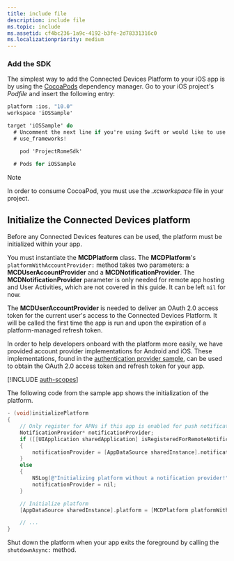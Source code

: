 ```yaml
---
title: include file
description: include file
ms.topic: include
ms.assetid: cf4bc236-1a9c-4192-b3fe-2d78331316c0
ms.localizationpriority: medium
---
```


### Add the SDK

The simplest way to add the Connected Devices Platform to your iOS app is by using the [CocoaPods](https://cocoapods.org/) dependency manager. Go to your iOS project's *Podfile* and insert the following entry:

```ObjectiveC
platform :ios, "10.0"
workspace 'iOSSample'

target 'iOSSample' do
  # Uncomment the next line if you're using Swift or would like to use dynamic frameworks
  # use_frameworks!

	pod 'ProjectRomeSdk'

  # Pods for iOSSample
```

> [!NOTE]
> In order to consume CocoaPod, you must use the _.xcworkspace_ file in your project.

## Initialize the Connected Devices platform

Before any Connected Devices features can be used, the platform must be initialized within your app. 

You must instantiate the **MCDPlatform** class. The **MCDPlatform**'s `platformWithAccountProvider:` method takes two parameters: a **MCDUserAccountProvider** and a **MCDNotificationProvider**. The **MCDNotificationProvider** parameter is only needed for remote app hosting and User Activities, which are not covered in this guide. It can be left `nil` for now.

The **MCDUserAccountProvider** is needed to deliver an OAuth 2.0 access token for the current user's access to the Connected Devices Platform. It will be called the first time the app is run and upon the expiration of a platform-managed refresh token. 

In order to help developers onboard with the platform more easily, we have provided account provider implementations for Android and iOS. These implementations, found in the [authentication provider sample](https://github.com/Microsoft/project-rome/tree/master/iOS/samples/account-provider-sample), can be used to obtain the OAuth 2.0 access token and refresh token for your app.

[!INCLUDE [auth-scopes](../auth-scopes.md)]

The following code from the sample app shows the initialization of the platform.

```ObjectiveC
- (void)initializePlatform
{
    // Only register for APNs if this app is enabled for push notifications
    NotificationProvider* notificationProvider;
    if ([[UIApplication sharedApplication] isRegisteredForRemoteNotifications])
    {
        notificationProvider = [AppDataSource sharedInstance].notificationProvider;
    }
    else
    {
        NSLog(@"Initializing platform without a notification provider!");
        notificationProvider = nil;
    }

    // Initialize platform
    [AppDataSource sharedInstance].platform = [MCDPlatform platformWithAccountProvider:[AppDataSource sharedInstance].accountProvider notificationProvider:notificationProvider];

    // ...
}
```

Shut down the platform when your app exits the foreground by calling the `shutdownAsync:` method.
